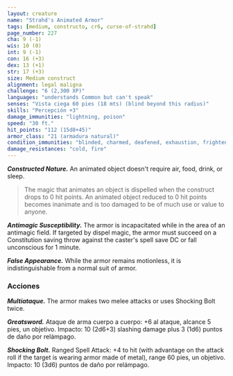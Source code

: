 ```yaml
---
layout: creature
name: "Strahd's Animated Armor"
tags: [medium, constructo, cr6, curse-of-strahd]
page_number: 227
cha: 9 (-1)
wis: 10 (0)
int: 9 (-1)
con: 16 (+3)
dex: 13 (+1)
str: 17 (+3)
size: Medium construct
alignment: legal maligna
challenge: "6 (2,300 XP)"
languages: "understands Common but can't speak"
senses: "Vista ciega 60 pies (18 mts) (blind beyond this radius)"
skills: "Percepción +3"
damage_immunities: "lightning, poison"
speed: "30 ft."
hit_points: "112 (15d8+45)"
armor_class: "21 (armadura natural)"
condition_immunities: "blinded, charmed, deafened, exhaustion, frightened, paralyzed, petrified, poisoned"
damage_resistances: "cold, fire"
---
```


***Constructed Nature.*** An animated object doesn't require air, food, drink, or sleep.

>The magic that animates an object is dispelled when the construct drops to 0 hit points. An animated object reduced to 0 hit points becomes inanimate and is too damaged to be of much use or value to anyone.

***Antimagic Susceptibility.*** The armor is incapacitated while in the area of an antimagic field. If targeted by dispel magic, the armor must succeed on a Constitution saving throw against the caster's spell save DC or fall unconscious for 1 minute.

***False Appearance.*** While the armor remains motionless, it is indistinguishable from a normal suit of armor.

### Acciones

***Multiataque.*** The armor makes two melee attacks or uses Shocking Bolt twice.

***Greatsword.*** Ataque de arma cuerpo a cuerpo: +6 al ataque, alcance 5 pies, un objetivo. Impacto: 10 (2d6+3) slashing damage plus 3 (1d6) puntos de daño por relámpago.

***Shocking Bolt.*** Ranged Spell Attack: +4 to hit (with advantage on the attack roll if the target is wearing armor made of metal), range 60 pies, un objetivo. Impacto: 10 (3d6) puntos de daño por relámpago.